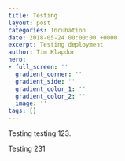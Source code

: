 ```yaml
---
title: Testing
layout: post
categories: Incubation
date: 2018-05-24 00:00:00 +0000
excerpt: Testing deployment
author: Tim Klapdor
hero:
- full_screen: ''
  gradient_corner: ''
  gradient_side: ''
  gradient_color_1: ''
  gradient_color_2: ''
  image: ''
tags: []
---
```

Testing testing 123.

Testing 231